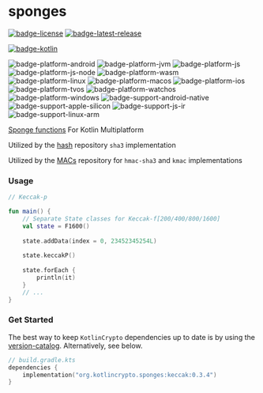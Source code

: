 # sponges
[![badge-license]][url-license]
[![badge-latest-release]][url-latest-release]

[![badge-kotlin]][url-kotlin]

![badge-platform-android]
![badge-platform-jvm]
![badge-platform-js]
![badge-platform-js-node]
![badge-platform-wasm]
![badge-platform-linux]
![badge-platform-macos]
![badge-platform-ios]
![badge-platform-tvos]
![badge-platform-watchos]
![badge-platform-windows]
![badge-support-android-native]
![badge-support-apple-silicon]
![badge-support-js-ir]
![badge-support-linux-arm]

[Sponge functions][url-sponge-functions] For Kotlin Multiplatform

Utilized by the [hash][url-hash] repository `sha3` implementation

Utilized by the [MACs][url-macs] repository for `hmac-sha3` and `kmac` implementations

### Usage

```kotlin
// Keccak-p

fun main() {
    // Separate State classes for Keccak-f[200/400/800/1600]
    val state = F1600()
    
    state.addData(index = 0, 23452345254L)
    
    state.keccakP()
    
    state.forEach {
        println(it)
    }
    // ...
}
```

### Get Started

The best way to keep `KotlinCrypto` dependencies up to date is by using the 
[version-catalog][url-version-catalog]. Alternatively, see below.

<!-- TAG_VERSION -->

```kotlin
// build.gradle.kts
dependencies {
    implementation("org.kotlincrypto.sponges:keccak:0.3.4")
}
```

<!-- TAG_VERSION -->
[badge-latest-release]: https://img.shields.io/badge/latest--release-0.3.4-blue.svg?style=flat
[badge-license]: https://img.shields.io/badge/license-Apache%20License%202.0-blue.svg?style=flat

<!-- TAG_DEPENDENCIES -->
[badge-kotlin]: https://img.shields.io/badge/kotlin-1.9.24-blue.svg?logo=kotlin

<!-- TAG_PLATFORMS -->
[badge-platform-android]: http://img.shields.io/badge/-android-6EDB8D.svg?style=flat
[badge-platform-jvm]: http://img.shields.io/badge/-jvm-DB413D.svg?style=flat
[badge-platform-js]: http://img.shields.io/badge/-js-F8DB5D.svg?style=flat
[badge-platform-js-node]: https://img.shields.io/badge/-nodejs-68a063.svg?style=flat
[badge-platform-linux]: http://img.shields.io/badge/-linux-2D3F6C.svg?style=flat
[badge-platform-macos]: http://img.shields.io/badge/-macos-111111.svg?style=flat
[badge-platform-ios]: http://img.shields.io/badge/-ios-CDCDCD.svg?style=flat
[badge-platform-tvos]: http://img.shields.io/badge/-tvos-808080.svg?style=flat
[badge-platform-watchos]: http://img.shields.io/badge/-watchos-C0C0C0.svg?style=flat
[badge-platform-wasm]: https://img.shields.io/badge/-wasm-624FE8.svg?style=flat
[badge-platform-windows]: http://img.shields.io/badge/-windows-4D76CD.svg?style=flat
[badge-support-android-native]: http://img.shields.io/badge/support-[AndroidNative]-6EDB8D.svg?style=flat
[badge-support-apple-silicon]: http://img.shields.io/badge/support-[AppleSilicon]-43BBFF.svg?style=flat
[badge-support-js-ir]: https://img.shields.io/badge/support-[js--IR]-AAC4E0.svg?style=flat
[badge-support-linux-arm]: http://img.shields.io/badge/support-[LinuxArm]-2D3F6C.svg?style=flat
[badge-support-linux-mips]: http://img.shields.io/badge/support-[LinuxMIPS]-2D3F6C.svg?style=flat

[url-latest-release]: https://github.com/KotlinCrypto/sponges/releases/latest
[url-license]: https://www.apache.org/licenses/LICENSE-2.0.txt
[url-kotlin]: https://kotlinlang.org
[url-hash]: https://github.com/KotlinCrypto/hash
[url-macs]: https://github.com/KotlinCrypto/MACs
[url-version-catalog]: https://github.com/KotlinCrypto/version-catalog
[url-sponge-functions]: https://en.wikipedia.org/wiki/Sponge_function
